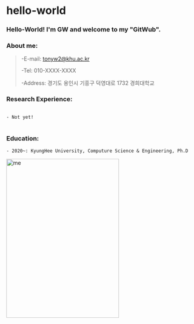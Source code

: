 # hello-world
### Hello-World! I'm GW and welcome to my "GitWub".

### About me: 
> -E-mail: tonyw2@khu.ac.kr
> 
> -Tel: 010-XXXX-XXXX
> 
> -Address: 경기도 용인시 기흥구 덕영대로 1732 경희대학교


### Research Experience:
<pre>
<code>
- Not yet!
</code>
</pre>

### Education: 
```
- 2020~: KyungHee University, Computure Science & Engineering, Ph.D
```

<img src="https://user-images.githubusercontent.com/132264450/235445041-111c8853-67e0-4c25-9c45-9239b7b829c4.jpg" width="297px" height="420px" title="me.jpg" alt="me"></img><br/>

